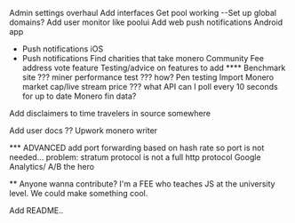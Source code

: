 Admin settings overhaul
Add interfaces
Get pool working
--Set up global domains?
Add user monitor like poolui
Add web push notifications
Android app
- Push notifications
iOS
- Push notifications
Find charities that take monero
Community Fee address vote feature
Testing/advice on features to add
**** Benchmark site ??? miner performance test ??? how?
Pen testing
Import Monero market cap/live stream price ??? what API can I poll every 10 seconds for up to date Monero fin data?

Add disclaimers to time travelers in source somewhere

Add user docs ?? Upwork monero writer



*** ADVANCED
add port forwarding based on hash rate so port is not needed... problem: stratum protocol is not a full http protocol
Google Analytics/ A/B the hero


** Anyone wanna contribute? I'm a FEE who teaches JS at the university level. We could make something cool.

Add README.. 